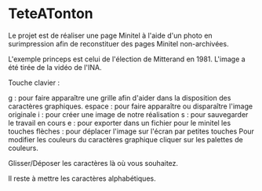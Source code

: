 # TeteATonton

Le projet est de réaliser une page Minitel à l'aide d'un photo en surimpression afin de reconstituer des pages Minitel non-archivées.

L'exemple princeps est celui de l'élection de Mitterand en 1981. L'image a été tirée de la vidéo de l'INA.

Touche clavier :

g : pour faire apparaître une grille afin d'aider dans la disposition des caractères graphiques.
espace : pour faire apparaître ou disparaître l'image originale
i : pour créer une image de notre réalisation
s : pour sauvegarder le travail en cours
e : pour exporter dans un fichier pour le minitel
les touches flèches : pour déplacer l'image sur l'écran par petites touches
Pour modifier les couleurs du caractères graphique cliquer sur les palettes de couleurs.

Glisser/Déposer les caractères là où vous souhaitez.

Il reste à mettre les caractères alphabétiques.
